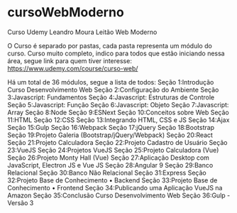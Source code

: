 # cursoWebModerno
Curso Udemy Leandro Moura Leitão Web Moderno

O Curso é separado por pastas, cada pasta representa um módulo do curso.
Curso muito completo, indico para todos que estão iniciando nessa área, segue link para quem tiver interesse:
https://www.udemy.com/course/curso-web/

Há um total de 36 módulos, segue a lista de todos:
Seção 1:Introdução Curso Desenvolvimento Web
Seção 2:Configuração do Ambiente
Seção 3:Javascript: Fundamentos
Seção 4:Javascript: Estruturas de Controle
Seção 5:Javascript: Função
Seção 6:Javascript: Objeto
Seção 7:Javascript: Array
Seção 8:Node
Seção 9:ESNext
Seção 10:Conceitos sobre Web
Seção 11:HTML
Seção 12:CSS
Seção 13:Integrando HTML, CSS e JS
Seção 14:Ajax
Seção 15:Gulp
Seção 16:Webpack
Seção 17:jQuery
Seção 18:Bootstrap
Seção 19:Projeto Galeria (Bootstrap/jQuery/Webpack)
Seção 20:React
Seção 21:Projeto Calculadora
Seção 22:Projeto Cadastro de Usuário
Seção 23:VueJS
Seção 24:Projetos VueJS
Seção 25:Projeto Calculadora (Vue)
Seção 26:Projeto Monty Hall (Vue)
Seção 27:Aplicação Desktop com JavaScript, Electron JS e Vue JS
Seção 28:Angular 9
Seção 29:Banco Relacional
Seção 30:Banco Não Relacional
Seção 31:Express
Seção 32:Projeto Base de Conhecimento • Backend
Seção 33:Projeto Base de Conhecimento • Frontend
Seção 34:Publicando uma Aplicação VueJS na Amazon
Seção 35:Conclusão Curso Desenvolvimento Web
Seção 36:Gulp - Versão 3
